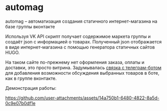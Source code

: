 # automag
automag – автоматизация создания статичного интернет-магазина на базе группы вконтакте

Используя VK API скрипт получает содержимое маркета группы и создаёт json с информацией о товарах. Полученный json отображается в виде интернет-магазина с помощью генератора статичных сайтов HUGO. 

На таком сайте по-прежнему нет оформления заказа, оплаты и доставки, это просто витрина. Задумывалась [связка с телеграм-ботом](https://github.com/artbobylev/telegram-feedback-bot) для добавления возможности обсуждения выбранных товаров в боте, как в группе вконтакте. 

Демонстрация работы:

https://github.com/user-attachments/assets/14a750b1-6480-4822-8a5d-0c9e07b0df1e

